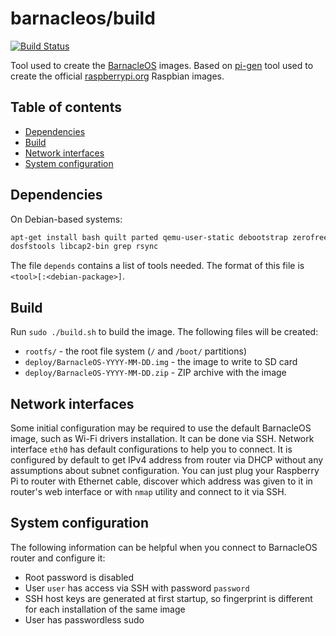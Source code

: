 barnacleos/build
================

[![Build Status](https://travis-ci.org/barnacleos/build.svg)](https://travis-ci.org/barnacleos/build)

Tool used to create the [BarnacleOS](https://github.com/barnacleos) images.
Based on [pi-gen](https://github.com/rpi-distro/pi-gen) tool used to create
the official [raspberrypi.org](https://raspberrypi.org) Raspbian images.



Table of contents
-----------------

* [Dependencies](#dependencies)
* [Build](#build)
* [Network interfaces](#network-interfaces)
* [System configuration](#system-configuration)



Dependencies
------------

On Debian-based systems:

```bash
apt-get install bash quilt parted qemu-user-static debootstrap zerofree zip \
dosfstools libcap2-bin grep rsync
```

The file `depends` contains a list of tools needed. The format of this
file is `<tool>[:<debian-package>]`.



Build
-----

Run `sudo ./build.sh` to build the image. The following files will be created:

* `rootfs/` - the root file system (`/` and `/boot/` partitions)
* `deploy/BarnacleOS-YYYY-MM-DD.img` - the image to write to SD card
* `deploy/BarnacleOS-YYYY-MM-DD.zip` - ZIP archive with the image



Network interfaces
------------------

Some initial configuration may be required to use the default BarnacleOS
image, such as Wi-Fi drivers installation. It can be done via SSH. Network
interface `eth0` has default configurations to help you to connect.
It is configured by default to get IPv4 address from router via DHCP
without any assumptions about subnet configuration. You can just plug
your Raspberry Pi to router with Ethernet cable, discover which address
was given to it in router's web interface or with `nmap` utility and connect
to it via SSH.



System configuration
--------------------

The following information can be helpful when you connect to BarnacleOS router
and configure it:

* Root password is disabled
* User `user` has access via SSH with password `password`
* SSH host keys are generated at first startup,
  so fingerprint is different for each installation of the same image
* User has passwordless sudo
